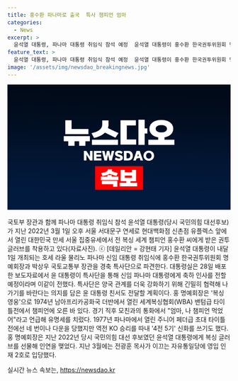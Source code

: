 ```yaml
---
title: 홍수환 파나마로 출국  특사 챔피언 엄마
categories:
  - News
excerpt: >
  윤석열 대통령, 파나마 대통령 취임식 참석 예정  윤석열 대통령이 홍수환 한국권투위원회 명예회장과 함께 호세 라울 물리노 파나마 신임 대통령 취임식에 특사단으로 파견될 예정이다. 특사단은 양국 관계 강화를 위해 밀접히 협력하고, 윤 대통령의 친서도 전달할 예정이다. 홍 명예회장은 1974년 세계복싱협회 밴텀급 타이틀전에서 챔피언이 되었으며, 윤 대통령과의 인연으로 복싱 글러브를 선물한 바 있다.
feature_text: >
  윤석열 대통령, 파나마 대통령 취임식 참석 예정  윤석열 대통령이 홍수환 한국권투위원회 명예회장과 함께 호세 라울 물리노 파나마 신임 대통령 취임식에 특사단으로 파견될 예정이다. 특사단은 양국 관계 강화를 위해 밀접히 협력하고, 윤 대통령의 친서도 전달할 예정이다. 홍 명예회장은 1974년 세계복싱협회 밴텀급 타이틀전에서 챔피언이 되었으며, 윤 대통령과의 인연으로 복싱 글러브를 선물한 바 있다.
image: '/assets/img/newsdao_breakingnews.jpg'
---
```


<p><img src="/assets/img/newsdao_breakingnews.jpg" alt="koreaapp 속보" /></p>

<p data-ke-size="size16">국토부 장관과 함께 파나마 대통령 취임식 참석 윤석열 대통령(당시 국민의힘 대선후보)가 지난 2022년 3월 1일 오후 서울 서대문구 연세로 현대백화점 신촌점 유플렉스 앞에서 열린 대한민국 만세 서울 집중유세에서 전 복싱 세계 챔피언 홍수환 씨에게 받은 권투 글러브를 착용하고 있다(자료사진). ⓒ [데일리안 = 강현태 기자] 윤석열 대통령이 내달 1일 개최되는 호세 라울 물리노 파나마 신임 대통령 취임식에 홍수환 한국권투위원회 명예회장과 박상우 국토교통부 장관을 경축 특사단으로 파견한다. 대통령실은 28일 배포한 보도자료에서 윤 대통령이 특사단을 통해 신임 파나마 대통령에게 축하 인사를 전할 예정이라며 이같이 전했다. 특사단은 양국 관계를 더욱 강화하기 위해 긴밀히 협력해 나가기를 바란다는 의지를 담은 윤 대통령 친서도 전달할 계획이다. 홍 명예회장은 '복싱 영웅'으로 1974년 남아프리카공화국 더반에서 열린 세계복싱협회(WBA) 밴텀급 타이틀전에서 챔피언에 오른 바 있다. 경기 직후 모친과의 통화에서 "엄마, 나 챔피언 먹었어"라고 언급해 유명세를 치렀다. 1977년 파나마에서 열린 주니어 페더급 초대 타이틀전에선 네 번이나 다운을 당했지만 역전 KO 승리를 따내 '4전 5기' 신화를 쓰기도 했다. 홍 명예회장은 지난 2022년 당시 국민의힘 대선 후보였던 윤석열 대통령에게 복싱 글러브를 선물해 인연을 맺었다. 지난 3월에는 전광훈 목사가 이끄는 자유통일당에 영입 인재 2호로 입당했다.</p>
실시간 뉴스 속보는, <a href="https://newsdao.kr" rel="dofollow">https://newsdao.kr</a>


